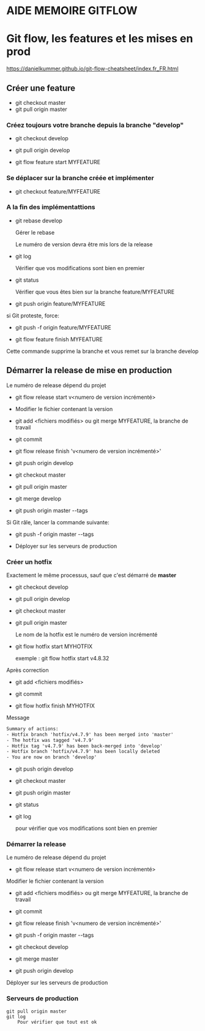 # AIDE MEMOIRE GITFLOW

# Git flow, les features et les mises en prod
 
https://danielkummer.github.io/git-flow-cheatsheet/index.fr_FR.html




## Créer une feature

* git checkout master
* git pull origin master

### Créez toujours votre branche depuis la branche "develop"

* git checkout develop
* git pull origin develop

* git flow feature start MYFEATURE

### Se déplacer sur la branche créée et implémenter

* git checkout feature/MYFEATURE

### A la fin des implémentattions
* git rebase develop

	Gérer le rebase
	
	Le numéro de version devra être mis lors de la release

* git log

	Vérifier que vos modifications sont bien en premier

* git status

	Vérifier que vous êtes bien sur la branche feature/MYFEATURE

* git push origin feature/MYFEATURE

si Git proteste, force:

* git push -f origin feature/MYFEATURE

* git flow feature finish MYFEATURE

Cette commande supprime la branche et vous remet sur la branche develop




## Démarrer la release de mise en production

Le numéro de release dépend du projet

* git flow release start  v<numero de version incrémenté>

* Modifier le fichier contenant la version

* git add <fichiers modifiés> ou git merge MYFEATURE, la branche de travail
* git commit

* git flow release finish 'v<numero de version incrémenté>'

* git push origin develop

* git checkout master
* git pull origin master

* git merge develop

* git push origin master --tags

Si Git râle, lancer la commande suivante:

* git push  -f origin master --tags

* Déployer sur les serveurs de production




### Créer un hotfix

Exactement le même processus, sauf que c'est démarré de **master**

* git checkout develop
* git pull origin develop

* git checkout master
* git pull origin master

	Le nom de la hotfix est le numéro de version incrémenté

* git flow hotfix start MYHOTFIX
 
    exemple :
        git flow hotfix start v4.8.32


Après correction 
* git add <fichiers modifiés>
* git commit

	
* git flow hotfix finish MYHOTFIX	

Message
```txt
Summary of actions:
- Hotfix branch 'hotfix/v4.7.9' has been merged into 'master'
- The hotfix was tagged 'v4.7.9'
- Hotfix tag 'v4.7.9' has been back-merged into 'develop'
- Hotfix branch 'hotfix/v4.7.9' has been locally deleted
- You are now on branch 'develop'

```

* git push origin develop
* git checkout master
* git push origin master

* git status
* git log

	pour vérifier que vos modifications sont bien en premier
  
  
  
  
### Démarrer la release

Le numéro de release dépend du projet

* git flow release start  v<numero de version incrémenté>

Modifier le fichier contenant la version

* git add <fichiers modifiés> ou git merge MYFEATURE, la branche de travail
* git commit

* git flow release finish 'v<numero de version incrémenté>'

* git push  -f origin master --tags	

* git checkout develop
* git merge master
* git push origin develop

Déployer sur les serveurs de production




### Serveurs de production

	git pull origin master
	git log
		Pour vérifier que tout est ok
